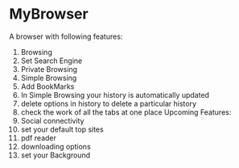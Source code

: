 # MyBrowser
A browser with following features:
1. Browsing
2. Set Search Engine
3. Private Browsing
4. Simple Browsing
5. Add BookMarks
6. In Simple Browsing your history is automatically updated
7. delete options in history to delete a particular history 
8. check the work of all the tabs at one place
Upcoming Features:
9. Social connectivity
10. set your default top sites
11. pdf reader
12. downloading options
13. set your Background
